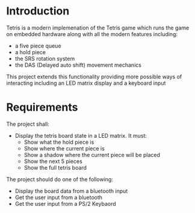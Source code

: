 # Introduction

Tetris is a modern implemenation of the Tetris game which runs the game on embedded hardware along with all the modern features including: 
- a five piece queue
- a hold piece
- the SRS rotation system
- the DAS (Delayed auto shift) movement mechanics

This project extends this functionality providing more possible ways of interacting including an LED matrix display and a keyboard input

# Requirements
The project shall:
- Display the tetris board state in a LED matrix. It must:
    - Show what the hold piece is
    - Show where the current piece is
    - Show a shadow where the current piece will be placed
    - Show the next 5 pieces 
    - Show the full tetris board

The project should do one of the following:
- Display the board data from a bluetooth input
- Get the user input from a bluetooth
- Get the user input from a PS/2 Keybaord

